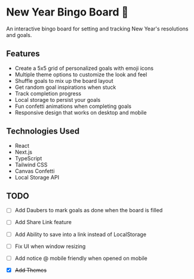 # New Year Bingo Board 🎯

An interactive bingo board for setting and tracking New Year's resolutions and goals.

## Features

- Create a 5x5 grid of personalized goals with emoji icons
- Multiple theme options to customize the look and feel
- Shuffle goals to mix up the board layout
- Get random goal inspirations when stuck
- Track completion progress
- Local storage to persist your goals
- Fun confetti animations when completing goals
- Responsive design that works on desktop and mobile

## Technologies Used

- React
- Next.js
- TypeScript
- Tailwind CSS
- Canvas Confetti
- Local Storage API

## TODO

- [ ] Add Daubers to mark goals as done when the board is filled
- [ ] Add Share Link feature
- [ ] Add Ability to save into a link instead of LocalStorage
- [ ] Fix UI when window resizing
- [ ] Add notice @ mobile friendly when opened on mobile
- [x] ~~Add Themes~~

